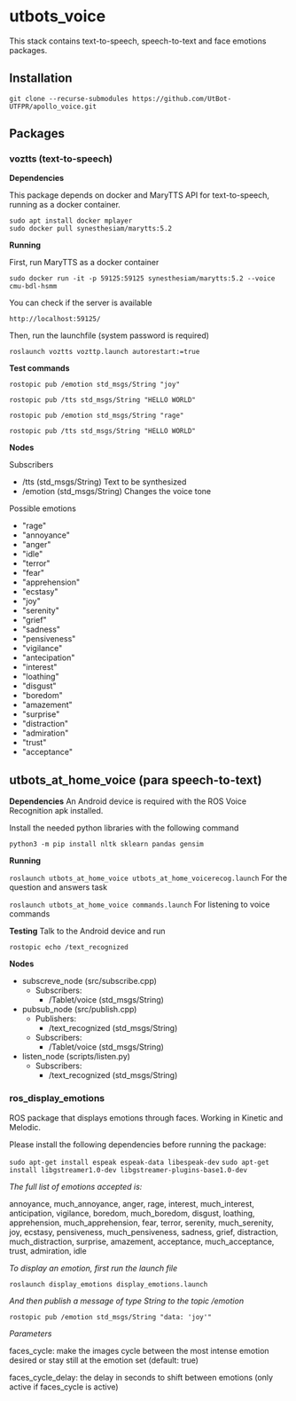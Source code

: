 # utbots_voice

This stack contains text-to-speech, speech-to-text and face emotions packages.

## Installation
```git clone --recurse-submodules https://github.com/UtBot-UTFPR/apollo_voice.git```

## Packages

### voztts (text-to-speech)

**Dependencies**

This package depends on docker and MaryTTS API for text-to-speech, running as a docker container.

```
sudo apt install docker mplayer
sudo docker pull synesthesiam/marytts:5.2
```

**Running**

First, run MaryTTS as a docker container

```sudo docker run -it -p 59125:59125 synesthesiam/marytts:5.2 --voice cmu-bdl-hsmm```

You can check if the server is available

```http://localhost:59125/```

Then, run the launchfile (system password is required)

```roslaunch voztts vozttp.launch autorestart:=true```

**Test commands**

```rostopic pub /emotion std_msgs/String "joy"```

```rostopic pub /tts std_msgs/String "HELLO WORLD"```

```rostopic pub /emotion std_msgs/String "rage"```

```rostopic pub /tts std_msgs/String "HELLO WORLD"```

**Nodes**

Subscribers

- /tts (std_msgs/String)
Text to be synthesized
- /emotion (std_msgs/String)
Changes the voice tone

Possible emotions
- "rage"
- "annoyance"
- "anger"
- "idle"
- "terror"
- "fear"
- "apprehension"
- "ecstasy"
- "joy"
- "serenity"
- "grief"
- "sadness"
- "pensiveness"
- "vigilance"
- "antecipation"
- "interest"
- "loathing"
- "disgust"
- "boredom"
- "amazement"
- "surprise"
- "distraction"
- "admiration"
- "trust"
- "acceptance"

## utbots_at_home_voice (para speech-to-text)

**Dependencies**
An Android device is required with the ROS Voice Recognition apk installed.

Install the needed python libraries with the following command

```python3 -m pip install nltk sklearn pandas gensim```

**Running**

```roslaunch utbots_at_home_voice utbots_at_home_voicerecog.launch``` For the question and answers task

```roslaunch utbots_at_home_voice commands.launch``` For listening to voice commands

**Testing**
Talk to the Android device and run

```rostopic echo /text_recognized```

**Nodes**

- subscreve_node (src/subscribe.cpp)
    - Subscribers:
        - /Tablet/voice (std_msgs/String)
- pubsub_node (src/publish.cpp)
    - Publishers:
        - /text_recognized (std_msgs/String)
    - Subscribers:
        - /Tablet/voice (std_msgs/String)
- listen_node (scripts/listen.py)
    - Subscribers:
        - /text_recognized (std_msgs/String)

### ros_display_emotions
ROS package that displays emotions through faces. Working in Kinetic and Melodic.

Please install the following dependencies before running the package:

```sudo apt-get install espeak espeak-data libespeak-dev```
```sudo apt-get install libgstreamer1.0-dev libgstreamer-plugins-base1.0-dev```

*The full list of emotions accepted is:*

annoyance, much_annoyance, anger, rage, interest, much_interest, anticipation, vigilance, boredom, much_boredom, disgust, loathing, apprehension, much_apprehension, fear, terror, serenity, much_serenity, joy, ecstasy, pensiveness, much_pensiveness, sadness, grief, distraction, much_distraction, surprise, amazement, acceptance, much_acceptance, trust, admiration, idle

*To display an emotion, first run the launch file*

```roslaunch display_emotions display_emotions.launch```

*And then publish a message of type String to the topic /emotion*

```rostopic pub /emotion std_msgs/String "data: 'joy'"```

*Parameters*

faces_cycle: make the images cycle between the most intense emotion desired or stay still at the emotion set (default: true)

faces_cycle_delay: the delay in seconds to shift between emotions (only active if faces_cycle is active)
        
        
